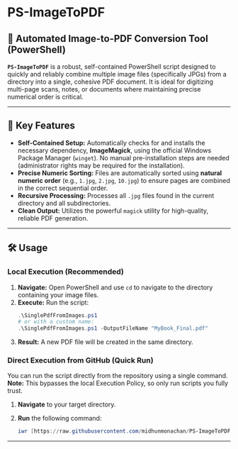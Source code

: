 # PS-ImageToPDF

## 📄 Automated Image-to-PDF Conversion Tool (PowerShell)

**`PS-ImageToPDF`** is a robust, self-contained PowerShell script designed to quickly and reliably combine multiple image files (specifically JPGs) from a directory into a single, cohesive PDF document. It is ideal for digitizing multi-page scans, notes, or documents where maintaining precise numerical order is critical.

***

## 🚀 Key Features

* **Self-Contained Setup:** Automatically checks for and installs the necessary dependency, **ImageMagick**, using the official Windows Package Manager (`winget`). No manual pre-installation steps are needed (administrator rights may be required for the installation).
* **Precise Numeric Sorting:** Files are automatically sorted using **natural numeric order** (e.g., `1.jpg`, `2.jpg`, `10.jpg`) to ensure pages are combined in the correct sequential order.
* **Recursive Processing:** Processes all `.jpg` files found in the current directory and all subdirectories.
* **Clean Output:** Utilizes the powerful `magick` utility for high-quality, reliable PDF generation.

***

## 🛠️ Usage

### Local Execution (Recommended)

1.  **Navigate:** Open PowerShell and use `cd` to navigate to the directory containing your image files.
2.  **Execute:** Run the script:
    ```powershell
    .\SinglePdfFromImages.ps1
    # or with a custom name:
    .\SinglePdfFromImages.ps1 -OutputFileName "MyBook_Final.pdf"
    ```
3.  **Result:** A new PDF file will be created in the same directory.

### Direct Execution from GitHub (Quick Run)

You can run the script directly from the repository using a single command. **Note:** This bypasses the local Execution Policy, so only run scripts you fully trust.

1.  **Navigate** to your target directory.
2.  **Run** the following command:

    ```powershell
    iwr [https://raw.githubusercontent.com/midhunmonachan/PS-ImageToPDF/main/SinglePdfFromImages.ps1](https://raw.githubusercontent.com/midhunmonachan/PS-ImageToPDF/main/SinglePdfFromImages.ps1) | iex
    ```

***
